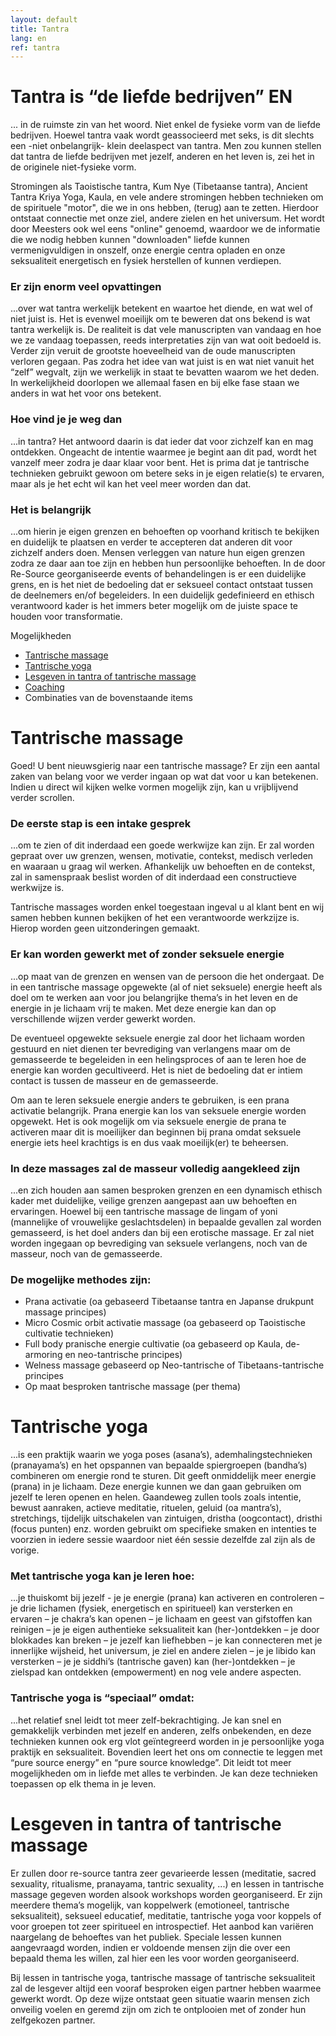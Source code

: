 ```yaml
---
layout: default
title: Tantra
lang: en
ref: tantra
---
```


# Tantra is “de liefde bedrijven” EN


... in de ruimste zin van het woord. Niet enkel de fysieke vorm van de liefde bedrijven. Hoewel tantra vaak wordt geassocieerd met seks, is dit slechts een -niet onbelangrijk- klein deelaspect van tantra. Men zou kunnen stellen dat tantra de liefde bedrijven met jezelf, anderen en het leven is, zei het in de originele niet-fysieke vorm.

Stromingen als Taoistische tantra, Kum Nye (Tibetaanse tantra), Ancient Tantra Kriya Yoga, Kaula, en vele andere stromingen hebben technieken om de spirituele "motor", die we in ons hebben, (terug) aan te zetten. Hierdoor ontstaat connectie met onze ziel, andere zielen en het universum.  Het wordt door Meesters ook wel eens "online" genoemd, waardoor we de informatie die we nodig  hebben kunnen "downloaden" liefde kunnen vermenigvuldigen in onszelf, onze energie centra opladen en onze seksualiteit energetisch en fysiek herstellen of kunnen verdiepen.


### Er zijn enorm veel opvattingen 

...over wat tantra werkelijk betekent en waartoe het diende, en wat wel of niet juist is. Het is evenwel moeilijk om te beweren dat ons bekend is wat tantra werkelijk is. De realiteit is dat vele manuscripten van vandaag en hoe we ze vandaag toepassen, reeds interpretaties zijn van wat ooit bedoeld is. Verder zijn veruit de grootste hoeveelheid van de oude manuscripten verloren gegaan. Pas zodra het idee van wat juist is en wat niet vanuit het “zelf” wegvalt, zijn we werkelijk in staat te bevatten waarom we het deden. In werkelijkheid doorlopen we allemaal fasen en bij elke fase staan we anders in wat het voor ons betekent. 


### Hoe vind  je je weg dan 

...in tantra? Het antwoord daarin is dat ieder dat voor zichzelf kan en mag ontdekken. Ongeacht de intentie waarmee je begint aan dit pad, wordt het vanzelf meer zodra je daar klaar voor bent. Het is prima dat je tantrische technieken gebruikt gewoon om betere seks in je eigen relatie(s) te ervaren, maar als je het echt wil kan het veel meer worden dan dat. 


### Het is belangrijk 

...om hierin je eigen grenzen en behoeften op voorhand kritisch te bekijken en duidelijk te plaatsen en verder te accepteren dat anderen dit voor zichzelf anders doen. Mensen verleggen van nature hun eigen grenzen zodra ze daar aan toe zijn en hebben hun persoonlijke behoeften. In de door Re-Source georganiseerde events of behandelingen is er een duidelijke grens, en is het niet de bedoeling dat er seksueel contact ontstaat tussen de deelnemers en/of begeleiders. In een duidelijk gedefinieerd en ethisch verantwoord kader is het immers beter mogelijk om de juiste space te houden voor transformatie. 


Mogelijkheden

* <a href="#TantrischeMassage">Tantrische massage </a>  
* <a href="#TantrischeYoga">Tantrische yoga </a>   
* <a href="#LesgevenTantraMassage">Lesgeven in tantra of tantrische massage</a>   
* <a href="coaching.html">Coaching</a>   
* Combinaties van de bovenstaande items  



<h1 id="TantrischeMassage"> Tantrische massage </h1>

Goed! U bent nieuwsgierig naar een tantrische massage? Er zijn een aantal zaken van belang voor we verder ingaan op wat dat voor u kan betekenen. Indien u direct wil kijken welke vormen mogelijk zijn, kan u vrijblijvend verder scrollen. 


### De eerste stap is een intake gesprek 

...om te zien of dit inderdaad een goede werkwijze kan zijn. Er zal worden gepraat over uw grenzen, wensen, motivatie, contekst, medisch verleden en waaraan u graag wil werken. Afhankelijk uw behoeften en de contekst, zal in samenspraak beslist worden of dit inderdaad een constructieve werkwijze is. 

Tantrische massages worden enkel toegestaan ingeval u al klant bent en wij samen hebben kunnen bekijken of het een verantwoorde werkzijze is. Hierop worden geen uitzonderingen gemaakt.


### Er kan worden gewerkt met of zonder seksuele energie

...op maat van de grenzen en wensen van de persoon die het ondergaat. De in een tantrische massage opgewekte (al of niet seksuele) energie heeft als doel om te werken aan voor jou belangrijke thema’s in het leven en de energie in je lichaam vrij te maken.  Met deze energie kan dan op verschillende wijzen verder gewerkt worden. 

De eventueel opgewekte seksuele energie zal door het lichaam worden gestuurd en niet dienen ter bevrediging van verlangens maar om de gemasseerde te begeleiden in een helingsproces of aan te leren hoe de energie kan worden gecultiveerd.  Het is niet de bedoeling dat er intiem contact is tussen de masseur en de gemasseerde. 

Om aan te leren seksuele energie anders te gebruiken, is een prana activatie belangrijk. Prana energie kan los van seksuele energie worden opgewekt. Het is ook mogelijk om via seksuele energie de prana te activeren maar dit is moeilijker dan beginnen bij prana omdat seksuele energie iets heel krachtigs is en dus vaak moeilijk(er) te beheersen. 


### In deze massages zal de masseur volledig aangekleed zijn

...en zich houden aan samen besproken grenzen en een dynamisch ethisch kader met duidelijke, veilige grenzen aangepast aan uw behoeften en ervaringen. Hoewel bij een tantrische massage de lingam of yoni (mannelijke of vrouwelijke geslachtsdelen) in bepaalde gevallen zal worden gemasseerd, is het doel anders dan bij een erotische massage. Er zal niet worden ingegaan op bevrediging van seksuele verlangens, noch van de masseur, noch van de gemasseerde. 


### De mogelijke methodes zijn: 

* Prana activatie (oa gebaseerd Tibetaanse tantra en Japanse drukpunt massage principes)
* Micro Cosmic orbit activatie massage (oa gebaseerd op Taoistische cultivatie technieken)
* Full body pranische energie cultivatie (oa gebaseerd op Kaula, de-armoring en neo-tantrische principes)
* Welness massage gebaseerd op Neo-tantrische of Tibetaans-tantrische principes
* Op maat besproken tantrische massage (per thema)




<h1 id="TantrischeYoga"> Tantrische yoga </h1>

...is een praktijk waarin we yoga poses (asana’s), ademhalingstechnieken (pranayama’s) en het opspannen van bepaalde spiergroepen (bandha’s) combineren om energie rond te sturen. Dit geeft onmiddelijk meer energie (prana) in je lichaam. Deze energie kunnen we dan gaan gebruiken om jezelf te leren openen en helen. Gaandeweg zullen tools zoals intentie, bewust aanraken, actieve meditatie, rituelen, geluid (oa mantra’s), stretchings, tijdelijk uitschakelen van zintuigen, dristha (oogcontact), dristhi (focus punten) enz. worden gebruikt om specifieke smaken en intenties te voorzien in iedere sessie waardoor niet één sessie dezelfde zal zijn als de vorige. 


### Met tantrische yoga kan je leren hoe: 

...je thuiskomt bij jezelf - je je energie (prana) kan activeren en controleren – je drie lichamen (fysiek, energetisch en spiritueel) kan versterken en ervaren – je chakra’s kan openen – je lichaam en geest van gifstoffen kan reinigen – je je eigen authentieke seksualiteit kan (her-)ontdekken – je door blokkades kan breken – je jezelf kan liefhebben – je kan connecteren met je innerlijke wijsheid, het universum, je ziel en andere zielen – je je libido kan versterken – je je siddhi’s (tantrische gaven) kan (her-)ontdekken – je zielspad kan ontdekken (empowerment) en nog vele andere aspecten.


### Tantrische yoga is “speciaal” omdat:

...het relatief snel leidt tot meer zelf-bekrachtiging. Je kan snel en gemakkelijk verbinden met jezelf en anderen, zelfs onbekenden, en deze technieken kunnen ook erg vlot geïntegreerd worden in je persoonlijke yoga praktijk en seksualiteit. Bovendien leert het ons om connectie te leggen met “pure source energy” en “pure source knowledge”. Dit leidt tot meer mogelijkheden om in liefde met alles te verbinden. Je kan deze technieken toepassen op elk thema in je leven. 



<h1 id="LesgevenTantraMassage"> Lesgeven in tantra of tantrische massage </h1>

Er zullen door re-source tantra zeer gevarieerde lessen (meditatie, sacred sexuality, ritualisme, pranayama, tantric sexuality, ...) en lessen in tantrische massage gegeven worden alsook workshops worden georganiseerd. Er zijn meerdere thema’s mogelijk, van koppelwerk (emotioneel, tantrische seksualiteit), seksueel educatief, meditatie, tantrische yoga voor koppels of voor groepen tot zeer spiritueel en introspectief. Het aanbod kan variëren naargelang de behoeftes van het publiek. Speciale lessen kunnen aangevraagd worden, indien er voldoende mensen zijn die over een bepaald thema les willen, zal hier een les voor worden georganiseerd.  

Bij lessen in tantrische yoga, tantrische massage of tantrische seksualiteit zal de lesgever altijd een vooraf besproken eigen partner hebben waarmee gewerkt wordt. Op deze wijze ontstaat geen situatie waarin mensen zich onveilig voelen en geremd zijn om zich te ontplooien met of zonder hun zelfgekozen partner. 
   
